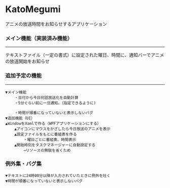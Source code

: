 # KatoMegumi
アニメの放送時間をお知らせするアプリケーション
### メイン機能（実装済み機能）
***
テキストファイル（一定の書式）に設定された曜日、時間に、通知バーでアニメの放送開始をお知らせ
### 追加予定の機能
***
	▼メイン機能
		・日付から今日何話放送化を自動計算
		・5分ぐらい前に一旦通知。（指定できるように)

		・時間が順番になっていないと表示しないバグ
	▼追加機能（UI）
    ▲WindowをXamlで作る（WPFアプリケーションにする）
		▲アイコンにマウスをかざしたら今日放送のアニメを表示
		▲設定ファイルをもとに番組表を作る
			・曜日ごとに番組表、時間表示
		▲開始時刻をタスクマネージャーに自動設定する
			→リソースの無駄を省くため
### 例外集・バグ集
	▼テキストに24時00分以降が入力されていたときに例外を吐く
	▼時間が順番になっていないと表示しないバグ
